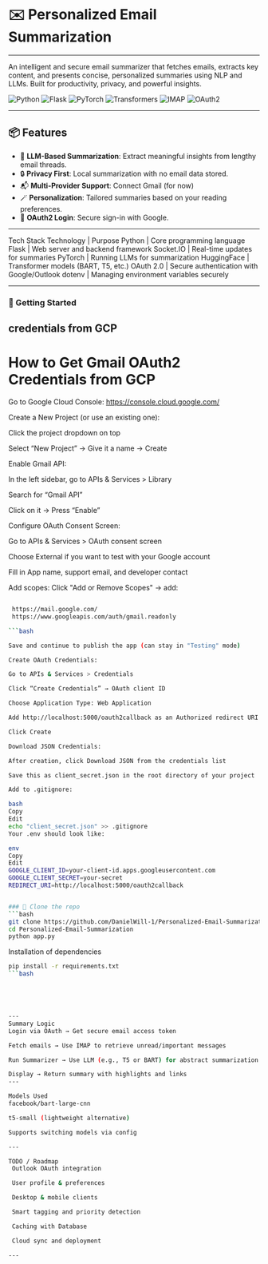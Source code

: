 # ✉️ Personalized Email Summarization
---

An intelligent and secure email summarizer that fetches emails, extracts key content, and presents concise, personalized summaries using NLP and LLMs. Built for productivity, privacy, and powerful insights.

![Python](https://img.shields.io/badge/Python-3.10-blue?logo=python)
![Flask](https://img.shields.io/badge/Flask-2.x-black?logo=flask)
![PyTorch](https://img.shields.io/badge/PyTorch-2.x-EE4C2C?logo=pytorch)
![Transformers](https://img.shields.io/badge/HuggingFace-Transformers-yellow?logo=huggingface)
![IMAP](https://img.shields.io/badge/IMAP-email%20access-green?logo=gmail)
![OAuth2](https://img.shields.io/badge/OAuth2-secure%20login-lightgrey?logo=auth0)

---

## 📦 Features

- 🧠 **LLM-Based Summarization**: Extract meaningful insights from lengthy email threads.
- 🔒 **Privacy First**: Local summarization with no email data stored.
- 📬 **Multi-Provider Support**: Connect Gmail (for now)
- 🪄 **Personalization**: Tailored summaries based on your reading preferences.
- 🔐 **OAuth2 Login**: Secure sign-in with Google.

---

Tech Stack
Technology | Purpose
Python | Core programming language
Flask | Web server and backend framework
Socket.IO | Real-time updates for summaries
PyTorch | Running LLMs for summarization
HuggingFace | Transformer models (BART, T5, etc.)
OAuth 2.0 | Secure authentication with Google/Outlook
dotenv | Managing environment variables securely

---

### 🚀 Getting Started

## credentials from GCP

# How to Get Gmail OAuth2 Credentials from GCP

Go to Google Cloud Console:
https://console.cloud.google.com/

Create a New Project (or use an existing one):

Click the project dropdown on top

Select “New Project” → Give it a name → Create

Enable Gmail API:

In the left sidebar, go to APIs & Services > Library

Search for “Gmail API”

Click on it → Press “Enable”

Configure OAuth Consent Screen:

Go to APIs & Services > OAuth consent screen

Choose External if you want to test with your Google account

Fill in App name, support email, and developer contact

Add scopes: Click "Add or Remove Scopes" → add:

```bash

 https://mail.google.com/
 https://www.googleapis.com/auth/gmail.readonly

```bash

Save and continue to publish the app (can stay in "Testing" mode)

Create OAuth Credentials:

Go to APIs & Services > Credentials

Click “Create Credentials” → OAuth client ID

Choose Application Type: Web Application

Add http://localhost:5000/oauth2callback as an Authorized redirect URI

Click Create

Download JSON Credentials:

After creation, click Download JSON from the credentials list

Save this as client_secret.json in the root directory of your project

Add to .gitignore:

bash
Copy
Edit
echo "client_secret.json" >> .gitignore
Your .env should look like:

env
Copy
Edit
GOOGLE_CLIENT_ID=your-client-id.apps.googleusercontent.com
GOOGLE_CLIENT_SECRET=your-secret
REDIRECT_URI=http://localhost:5000/oauth2callback


### 📁 Clone the repo
```bash
git clone https://github.com/DanielWill-1/Personalized-Email-Summarization
cd Personalized-Email-Summarization
python app.py

```
Installation of dependencies
```bash
pip install -r requirements.txt
```bash





---
Summary Logic
Login via OAuth → Get secure email access token

Fetch emails → Use IMAP to retrieve unread/important messages

Run Summarizer → Use LLM (e.g., T5 or BART) for abstract summarization

Display → Return summary with highlights and links
---

Models Used
facebook/bart-large-cnn

t5-small (lightweight alternative)

Supports switching models via config

---

TODO / Roadmap
 Outlook OAuth integration

 User profile & preferences

 Desktop & mobile clients

 Smart tagging and priority detection

 Caching with Database

 Cloud sync and deployment

---

